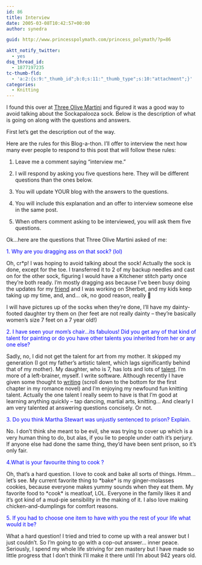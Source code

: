 ```yaml
---
id: 86
title: Interview
date: 2005-03-08T10:42:57+00:00
author: synedra

guid: http://www.princesspolymath.com/princess_polymath/?p=86

aktt_notify_twitter:
  - yes
dsq_thread_id:
  - 1877197235
tc-thumb-fld:
  - 'a:2:{s:9:"_thumb_id";b:0;s:11:"_thumb_type";s:10:"attachment";}'
categories:
  - Knitting
---
```

I found this over at [Three Olive Martini](http://threeolivemartini.blogspot.com/) and figured it was a good way to avoid talking about the Sockapalooza sock. Below is the description of what is going on along with the questions and answers.
  
First let&#8217;s get the description out of the way.
  
Here are the rules for this Blog-a-thon. I&#8217;ll offer to interview the next how many ever people to respond to this post that will follow these rules:
  
1. Leave me a comment saying &#8220;interview me.&#8221;
  
2. I will respond by asking you five questions here. They will be different questions than the ones below.
  
3. You will update YOUR blog with the answers to the questions.
  
4. You will include this explanation and an offer to interview someone else in the same post.
  
5. When others comment asking to be interviewed, you will ask them five questions.
  
Ok&#8230;here are the questions that Three Olive Martini asked of me:
  
<font color=blue>1. Why are you dragging ass on that sock? (lol)</font>
  
Oh, cr*p! I was hoping to avoid talking about the sock! Actually the sock is done, except for the toe. I transferred it to 2 of my backup needles and cast on for the other sock, figuring I would have a Kitchener stitch party once they&#8217;re both ready. I&#8217;m mostly dragging ass because I&#8217;ve been busy doing the updates for my [friend](http://susanupdates.domestigirl.com) and I was working on Sherbet, and my kids keep taking up my time, and, and&#8230; ok, no good reason, really 🙂
  
I will have pictures up of the socks when they&#8217;re done, I&#8217;ll have my dainty-footed daughter try them on (her feet are not really dainty &#8211; they&#8217;re basically women&#8217;s size 7 feet on a 7 year old!)
  
<font color=blue>2. I have seen your mom’s chair…its fabulous! Did you get any of that kind of talent for painting or do you have other talents you inherited from her or any one else?</font>
  
Sadly, no, I did not get the talent for art from my mother. It skipped my generation (I got my father&#8217;s artistic talent, which lags significantly behind that of my mother). My daughter, who is 7, has lots and lots of [talent](http://homepage.mac.com/synedra/PhotoAlbum1.html). I&#8217;m more of a left-brainer, myself. I write software. Although recently I have given some thought to  [writing](http://www.perlgoddess.com/blog/archives/2005/01/books.html) (scroll down to the bottom for the first chapter in my romance novel) and I&#8217;m enjoying my newfound fun knitting talent. Actually the one talent I really seem to have is that I&#8217;m good at learning anything quickly &#8211; tap dancing, martial arts, knitting&#8230; And clearly I am very talented at answering questions concisely. Or not.
  
<font color="blue">3. Do you think Martha Stewart was unjustly sentenced to prison? Explain.</font>
  
No. I don&#8217;t think she meant to be evil, she was trying to cover up which is a very human thing to do, but alas, if you lie to people under oath it&#8217;s perjury. If anyone else had done the same thing, they&#8217;d have been sent prison, so it&#8217;s only fair.
  
<font color="blue">4.What is your favourite thing to cook ?</font>
  
Oh, that&#8217;s a hard question. I love to cook and bake all sorts of things. Hmm&#8230; let&#8217;s see. My current favorite thing to \*bake\* is my ginger-molasses cookies, because everyone makes yummy sounds when they eat them. My favorite food to \*cook\* is meatloaf, LOL. Everyone in the family likes it and it&#8217;s got kind of a mud-pie sensibility in the making of it. I also love making chicken-and-dumplings for comfort reasons.
  
<font color="blue">5. If you had to choose one item to have with you the rest of your life what would it be? </font>
  
What a hard question! I tried and tried to come up with a real answer but I just couldn&#8217;t. So I&#8217;m going to go with a cop-out answer&#8230; inner peace. Seriously, I spend my whole life striving for zen mastery but I have made so little progress that I don&#8217;t think I&#8217;ll make it there until I&#8217;m about 942 years old.